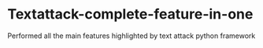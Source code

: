 # Textattack-complete-feature-in-one
Performed all the main features highlighted by text attack python framework 
